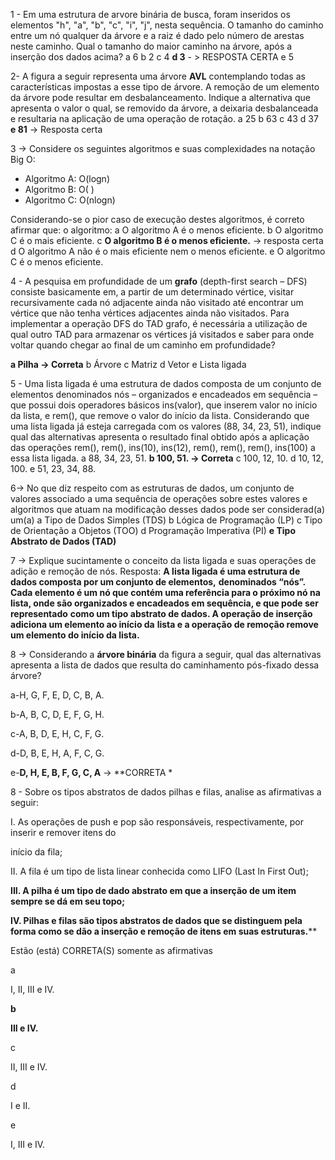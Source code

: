1 - Em uma estrutura de arvore binária de busca, foram inseridos os elementos "h", "a", "b",
"c", "i", "j", nesta sequência. O tamanho do caminho entre um nó qualquer da árvore e a
raiz é dado pelo número de arestas neste caminho. Qual o tamanho do maior caminho
na árvore, após a inserção dos dados acima?
a 6
b 2
c 4
**d 3** - > RESPOSTA CERTA
e 5

2- A figura a seguir representa uma árvore **AVL** contemplando todas as características
impostas a esse tipo de árvore. A remoção de um elemento da árvore pode resultar em
desbalanceamento. Indique a alternativa que apresenta o valor o qual, se removido da
árvore, a deixaria desbalanceada e resultaria na aplicação de uma operação de rotação.
a 25
b 63
c 43
d 37
**e 81** -> Resposta certa 

3 -> 
Considere os seguintes algoritmos e suas complexidades na notação Big O:

- Algoritmo A: O(logn)
- Algoritmo B: O( )
- Algoritmo C: O(nlogn)

Considerando-se o pior caso de execução destes algoritmos, é correto afirmar que: o
algoritmo:
a O algoritmo A é o menos eficiente.
b O algoritmo C é o mais eficiente.
c **O algoritmo B é o menos eficiente.** -> resposta certa
d O algoritmo A não é o mais eficiente nem o menos eficiente.
e O algoritmo C é o menos eficiente.

4 - A pesquisa em profundidade de um **grafo** (depth-first search – DFS) consiste basicamente
em, a partir de um determinado vértice, visitar recursivamente cada nó adjacente ainda
não visitado até encontrar um vértice que não tenha vértices adjacentes ainda não
visitados. Para implementar a operação DFS do TAD grafo, é necessária a utilização de
qual outro TAD para armazenar os vértices já visitados e saber para onde voltar quando
chegar ao final de um caminho em profundidade?

**a Pilha -> Correta**
b Árvore
c Matriz
d Vetor
e Lista ligada

5 - Uma lista ligada é uma estrutura de dados composta de um conjunto de elementos
denominados nós – organizados e encadeados em sequência – que possui dois
operadores básicos ins(valor), que inserem valor no início da lista, e rem(), que remove o
valor do início da lista. Considerando que uma lista ligada já esteja carregada com os
valores (88, 34, 23, 51), indique qual das alternativas apresenta o resultado final obtido
após a aplicação das operações rem(), rem(), ins(10), ins(12), rem(), rem(), rem(), ins(100)
a essa lista ligada.
a 88, 34, 23, 51.
**b 100, 51. -> Correta**
c 100, 12, 10.
d 10, 12, 100.
e 51, 23, 34, 88.

6-> 
No que diz respeito com as estruturas de dados, um conjunto de valores associado a
uma sequência de operações sobre estes valores e algoritmos que atuam na modificação
desses dados pode ser considerad(a) um(a)
a Tipo de Dados Simples (TDS)
b Lógica de Programação (LP)
c Tipo de Orientação a Objetos (TOO)
d Programação Imperativa (PI)
**e Tipo Abstrato de Dados (TAD)**

7 -> Explique sucintamente o conceito da lista ligada e suas operações de adição e remoção
de nós.
Resposta: **A lista ligada é uma estrutura de dados composta por um conjunto de elementos,**
**denominados “nós”. Cada elemento é um nó que contém uma referência para o próximo nó na lista, onde são organizados e encadeados em sequência, e que pode ser representado**
**como um tipo abstrato de dados. A operação de inserção adiciona um elemento ao início da**
**lista e a operação de remoção remove um elemento do início da lista.**

8 -> Considerando a **árvore binária** da figura a seguir, qual das alternativas apresenta a lista de dados que resulta do caminhamento pós-fixado dessa árvore?

a-H, G, F, E, D, C, B, A.

b-A, B, C, D, E, F, G, H.

c-A, B, D, E, H, C, F, G.

d-D, B, E, H, A, F, C, G.

e-**D, H, E, B, F, G, C, A** -> **CORRETA
*

8 - Sobre os tipos abstratos de dados pilhas e filas, analise as afirmativas a seguir:

I. As operações de push e pop são responsáveis, respectivamente, por inserir e remover itens do

início da fila;

II. A fila é um tipo de lista linear conhecida como LIFO (Last In First Out);

**III. A pilha é um tipo de dado abstrato em que a inserção de um item sempre se dá em seu topo;**

**IV. Pilhas e filas são tipos abstratos de dados que se distinguem pela forma como se dão a inserção e remoção de itens em suas estruturas.****

Estão (está) CORRETA(S) somente as afirmativas

a

I, II, III e IV.

**b**

**III e IV.**

c

II, III e IV.

d

I e II.

e

I, III e IV.
